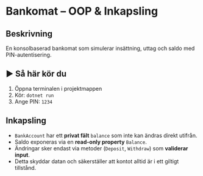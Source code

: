 # Bankomat – OOP & Inkapsling

##  Beskrivning
En konsolbaserad bankomat som simulerar insättning, uttag och saldo med PIN-autentisering.

## ▶ Så här kör du
1. Öppna terminalen i projektmappen
2. Kör: `dotnet run`
3. Ange PIN: `1234`

##  Inkapsling
- `BankAccount` har ett **privat fält** `balance` som inte kan ändras direkt utifrån.
- Saldo exponeras via en **read-only property** `Balance`.
- Ändringar sker endast via metoder (`Deposit`, `Withdraw`) som **validerar input**.
- Detta skyddar datan och säkerställer att kontot alltid är i ett giltigt tillstånd.
